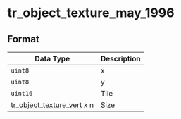 # tr_object_texture_may_1996

## Format

| Data Type | Description    |
| ----------| -------------  |
| `uint8`  | x |
| `uint8`  | y |
| `uint16`  | Tile |
| [tr_object_texture_vert](tr_object_texture_vert.md) x n | Size |